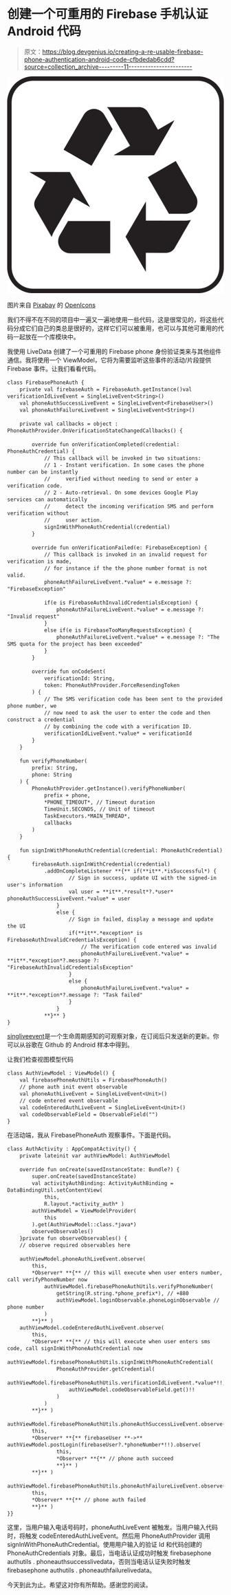 # 创建一个可重用的 Firebase 手机认证 Android 代码

> 原文：<https://blog.devgenius.io/creating-a-re-usable-firebase-phone-authentication-android-code-cfbdedab6cdd?source=collection_archive---------11----------------------->

![](img/7ffc156a262df027881f7cbf5f12126b.png)

图片来自 [Pixabay](https://pixabay.com/?utm_source=link-attribution&utm_medium=referral&utm_campaign=image&utm_content=99223) 的 [OpenIcons](https://pixabay.com/users/OpenIcons-28911/?utm_source=link-attribution&utm_medium=referral&utm_campaign=image&utm_content=99223)

我们不得不在不同的项目中一遍又一遍地使用一些代码，这是很常见的，将这些代码分成它们自己的类总是很好的，这样它们可以被重用，也可以与其他可重用的代码一起放在一个库模块中。

我使用 LiveData 创建了一个可重用的 Firebase phone 身份验证类来与其他组件通信。我将使用一个 ViewModel，它将为需要监听这些事件的活动/片段提供 Firebase 事件。让我们看看代码。

```
class FirebasePhoneAuth {
    private val firebaseAuth = FirebaseAuth.getInstance()val verificationIdLiveEvent = SingleLiveEvent<String>()
    val phoneAuthSuccessLiveEvent = SingleLiveEvent<FirebaseUser>()
    val phoneAuthFailureLiveEvent = SingleLiveEvent<String>()

    private val callbacks = object : PhoneAuthProvider.OnVerificationStateChangedCallbacks() {

        override fun onVerificationCompleted(credential: PhoneAuthCredential) {
            // This callback will be invoked in two situations:
            // 1 - Instant verification. In some cases the phone number can be instantly
            //     verified without needing to send or enter a verification code.
            // 2 - Auto-retrieval. On some devices Google Play services can automatically
            //     detect the incoming verification SMS and perform verification without
            //     user action.
            signInWithPhoneAuthCredential(credential)
        }

        override fun onVerificationFailed(e: FirebaseException) {
            // This callback is invoked in an invalid request for verification is made,
            // for instance if the the phone number format is not valid.
            phoneAuthFailureLiveEvent.*value* = e.message ?: "FirebaseException"

            if(e is FirebaseAuthInvalidCredentialsException) {
                phoneAuthFailureLiveEvent.*value* = e.message ?: "Invalid request"
            }
            else if(e is FirebaseTooManyRequestsException) {
                phoneAuthFailureLiveEvent.*value* = e.message ?: "The SMS quota for the project has been exceeded"
            }
        }

        override fun onCodeSent(
            verificationId: String,
            token: PhoneAuthProvider.ForceResendingToken
        ) {
            // The SMS verification code has been sent to the provided phone number, we
            // now need to ask the user to enter the code and then construct a credential
            // by combining the code with a verification ID.
            verificationIdLiveEvent.*value* = verificationId
        }
    }

    fun verifyPhoneNumber(
        prefix: String,
        phone: String
    ) {
        PhoneAuthProvider.getInstance().verifyPhoneNumber(
            prefix + phone,
            *PHONE_TIMEOUT*, // Timeout duration
            TimeUnit.SECONDS, // Unit of timeout
            TaskExecutors.*MAIN_THREAD*,
            callbacks
        )
    }

    fun signInWithPhoneAuthCredential(credential: PhoneAuthCredential) {
        firebaseAuth.signInWithCredential(credential)
            .addOnCompleteListener **{** if(**it**.*isSuccessful*) {
                    // Sign in success, update UI with the signed-in user's information
                    val user = **it**.*result*?.*user* phoneAuthSuccessLiveEvent.*value* = user
                }
                else {
                    // Sign in failed, display a message and update the UI
                    if(**it**.*exception* is FirebaseAuthInvalidCredentialsException) {
                        // The verification code entered was invalid
                        phoneAuthFailureLiveEvent.*value* = **it**.*exception*?.message ?: "FirebaseAuthInvalidCredentialsException"
                    }
                    else {
                        phoneAuthFailureLiveEvent.*value* = **it**.*exception*?.message ?: "Task failed"
                    }
                }
            **}** }
}
```

[singliveevent](https://github.com/android/architecture-samples/blob/dev-todo-mvvm-live/todoapp/app/src/main/java/com/example/android/architecture/blueprints/todoapp/SingleLiveEvent.java)是一个生命周期感知的可观察对象，在订阅后只发送新的更新。你可以从谷歌在 Github 的 Android 样本中得到。

让我们检查视图模型代码

```
class AuthViewModel : ViewModel() {
    val firebasePhoneAuthUtils = FirebasePhoneAuth()
    // phone auth init event observable
    val phoneAuthLiveEvent = SingleLiveEvent<Unit>()
    // code entered event observable
    val codeEnteredAuthLiveEvent = SingleLiveEvent<Unit>()
    val codeObservableField = ObservableField("")
}
```

在活动端，我从 FirebasePhoneAuth 观察事件。下面是代码。

```
class AuthActivity : AppCompatActivity() {
    private lateinit var authViewModel: AuthViewModel

    override fun onCreate(savedInstanceState: Bundle?) {
        super.onCreate(savedInstanceState)
        val activityAuthBinding: ActivityAuthBinding = DataBindingUtil.setContentView(
            this,
            R.layout.*activity_auth* )
        authViewModel = ViewModelProvider(
            this
        ).get(AuthViewModel::class.*java*)
        observeObservables()
    }private fun observeObservables() {
    // observe required observables here

    authViewModel.phoneAuthLiveEvent.observe(
        this,
        *Observer* **{** // this will execute when user enters number, call verifyPhoneNumber now
            authViewModel.firebasePhoneAuthUtils.verifyPhoneNumber(
                getString(R.string.*phone_prefix*), // +880
                authViewModel.loginObservable.phoneLoginObservable // phone number
            )
        **}** )
    authViewModel.codeEnteredAuthLiveEvent.observe(
        this,
        *Observer* **{** // this will execute when user enters sms code, call signInWithPhoneAuthCredential now
            authViewModel.firebasePhoneAuthUtils.signInWithPhoneAuthCredential(
                PhoneAuthProvider.getCredential(
                    authViewModel.firebasePhoneAuthUtils.verificationIdLiveEvent.*value*!!,
                    authViewModel.codeObservableField.get()!!
                )
            )
        **}** )
    authViewModel.firebasePhoneAuthUtils.phoneAuthSuccessLiveEvent.observe(
        this,
        *Observer* **{** firebaseUser **->** authViewModel.postLogin(firebaseUser?.*phoneNumber*!!).observe(
                this,
                *Observer* **{** // phone auth succeed
                **}** )
        **}** )
    authViewModel.firebasePhoneAuthUtils.phoneAuthFailureLiveEvent.observe(
        this,
        *Observer* **{** // phone auth failed
        **}** )
}}
```

这里，当用户输入电话号码时，phoneAuthLiveEvent 被触发。当用户输入代码时，将触发 codeEnteredAuthLiveEvent。然后用 PhoneAuthProvider 调用 signInWithPhoneAuthCredential。使用用户输入的验证 Id 和代码创建的 PhoneAuthCredentials 对象。最后，当电话认证成功时触发 firebasephone authutils . phoneauthsuccesslivedata，否则当电话认证失败时触发 firebasephone authutils . phoneauthfailurelivedata。

今天到此为止。希望这对你有所帮助。感谢您的阅读。
